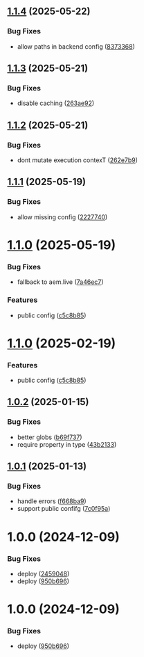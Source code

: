 ## [1.1.4](https://github.com/adobe-rnd/helix-mixer/compare/v1.1.3...v1.1.4) (2025-05-22)


### Bug Fixes

* allow paths in backend config ([8373368](https://github.com/adobe-rnd/helix-mixer/commit/8373368f84a63af3798372ccc956b4de4c57e53b))

## [1.1.3](https://github.com/adobe-rnd/helix-mixer/compare/v1.1.2...v1.1.3) (2025-05-21)


### Bug Fixes

* disable caching ([263ae92](https://github.com/adobe-rnd/helix-mixer/commit/263ae924147a3a0b5b1cde013e4c34f51019bc8a))

## [1.1.2](https://github.com/adobe-rnd/helix-mixer/compare/v1.1.1...v1.1.2) (2025-05-21)


### Bug Fixes

* dont mutate execution contexT ([262e7b9](https://github.com/adobe-rnd/helix-mixer/commit/262e7b9f270006d0cec0671a5e9574f91a08d301))

## [1.1.1](https://github.com/adobe-rnd/helix-mixer/compare/v1.1.0...v1.1.1) (2025-05-19)


### Bug Fixes

* allow missing config ([2227740](https://github.com/adobe-rnd/helix-mixer/commit/22277407ad96ffd3fef2e5b55e7ad0c8c35ade90))

# [1.1.0](https://github.com/adobe-rnd/helix-mixer/compare/v1.0.2...v1.1.0) (2025-05-19)


### Bug Fixes

* fallback to aem.live ([7a46ec7](https://github.com/adobe-rnd/helix-mixer/commit/7a46ec78f03ce9e11ca0529ce7439b656b91ba71))


### Features

* public config ([c5c8b85](https://github.com/adobe-rnd/helix-mixer/commit/c5c8b858cad1110b319e8b6dcce5b1da7daa1774))

# [1.1.0](https://github.com/adobe-rnd/helix-mixer/compare/v1.0.2...v1.1.0) (2025-02-19)


### Features

* public config ([c5c8b85](https://github.com/adobe-rnd/helix-mixer/commit/c5c8b858cad1110b319e8b6dcce5b1da7daa1774))

## [1.0.2](https://github.com/adobe-rnd/helix-mixer/compare/v1.0.1...v1.0.2) (2025-01-15)


### Bug Fixes

* better globs ([b69f737](https://github.com/adobe-rnd/helix-mixer/commit/b69f73746f08b8b9400e9a4e312f392d529c355e))
* require property in type ([43b2133](https://github.com/adobe-rnd/helix-mixer/commit/43b21339b73650a425acbbc9b506e0e711f9527b))

## [1.0.1](https://github.com/adobe-rnd/helix-mixer/compare/v1.0.0...v1.0.1) (2025-01-13)


### Bug Fixes

* handle errors ([f668ba9](https://github.com/adobe-rnd/helix-mixer/commit/f668ba901b79a29f60b69f0bb763213b56ca661f))
* support public confifg ([7c0f95a](https://github.com/adobe-rnd/helix-mixer/commit/7c0f95a7dc558a14de01b1c813ba1a5766ea4c57))

# 1.0.0 (2024-12-09)


### Bug Fixes

* deploy ([2459048](https://github.com/adobe-rnd/helix-mixer/commit/2459048ad8681513029f1009095357281b3faad5))
* deploy ([950b696](https://github.com/adobe-rnd/helix-mixer/commit/950b696793ac731b811c943ddde90790be9f3f8e))

# 1.0.0 (2024-12-09)


### Bug Fixes

* deploy ([950b696](https://github.com/adobe-rnd/helix-mixer/commit/950b696793ac731b811c943ddde90790be9f3f8e))

